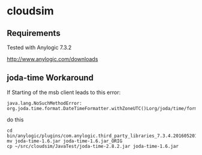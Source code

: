 # cloudsim

## Requirements
Tested with Anylogic 7.3.2

http://www.anylogic.com/downloads

## joda-time Workaround
If Starting of the msb client leads to this error:

	java.lang.NoSuchMethodError: 
	org.joda.time.format.DateTimeFormatter.withZoneUTC()Lorg/joda/time/format/DateTimeFormatter;

do this

	cd bin/anylogic/plugins/com.anylogic.third_party_libraries_7.3.4.201605201443/lib/database/querydsl/
	mv joda-time-1.6.jar joda-time-1.6.jar_ORIG
	cp ~/src/cloudsim/JavaTest/joda-time-2.8.2.jar joda-time-1.6.jar
